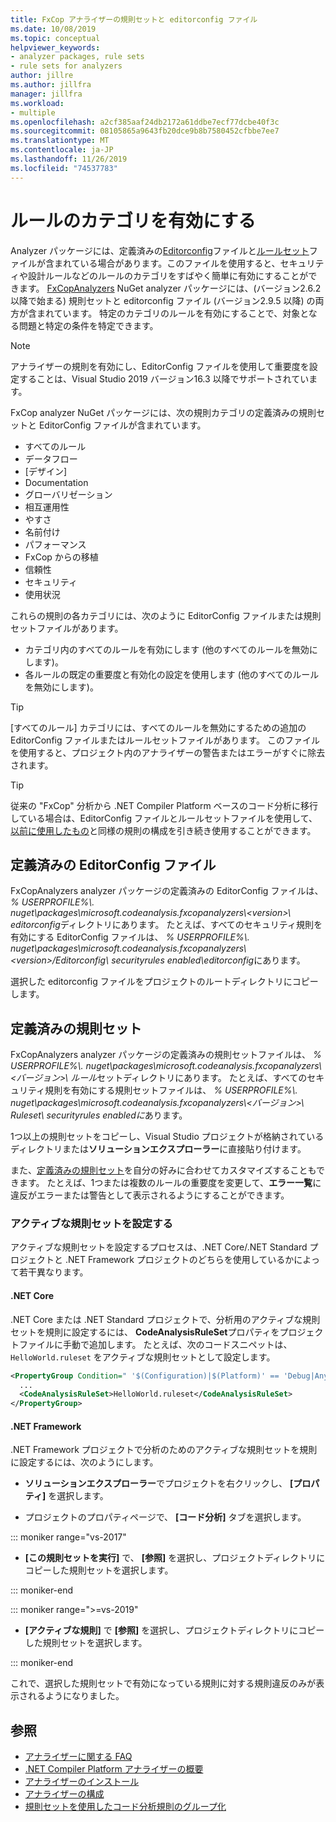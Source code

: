 ```yaml
---
title: FxCop アナライザーの規則セットと editorconfig ファイル
ms.date: 10/08/2019
ms.topic: conceptual
helpviewer_keywords:
- analyzer packages, rule sets
- rule sets for analyzers
author: jillre
ms.author: jillfra
manager: jillfra
ms.workload:
- multiple
ms.openlocfilehash: a2cf385aaf24db2172a61ddbe7ecf77dcbe40f3c
ms.sourcegitcommit: 08105865a9643fb20dce9b8b7580452cfbbe7ee7
ms.translationtype: MT
ms.contentlocale: ja-JP
ms.lasthandoff: 11/26/2019
ms.locfileid: "74537783"
---
```

# <a name="enable-a-category-of-rules"></a>ルールのカテゴリを有効にする

Analyzer パッケージには、定義済みの[Editorconfig](use-roslyn-analyzers.md#rule-severity)ファイルと[ルールセット](using-rule-sets-to-group-code-analysis-rules.md)ファイルが含まれている場合があります。このファイルを使用すると、セキュリティや設計ルールなどのルールのカテゴリをすばやく簡単に有効にすることができます。 [FxCopAnalyzers](https://www.nuget.org/packages/Microsoft.CodeAnalysis.FxCopAnalyzers/) NuGet analyzer パッケージには、(バージョン2.6.2 以降で始まる) 規則セットと editorconfig ファイル (バージョン2.9.5 以降) の両方が含まれています。 特定のカテゴリのルールを有効にすることで、対象となる問題と特定の条件を特定できます。

> [!NOTE]
> アナライザーの規則を有効にし、EditorConfig ファイルを使用して重要度を設定することは、Visual Studio 2019 バージョン16.3 以降でサポートされています。

FxCop analyzer NuGet パッケージには、次の規則カテゴリの定義済みの規則セットと EditorConfig ファイルが含まれています。

- すべてのルール
- データフロー
- [デザイン]
- Documentation
- グローバリゼーション
- 相互運用性
- やすさ
- 名前付け
- パフォーマンス
- FxCop からの移植
- 信頼性
- セキュリティ
- 使用状況

これらの規則の各カテゴリには、次のように EditorConfig ファイルまたは規則セットファイルがあります。

- カテゴリ内のすべてのルールを有効にします (他のすべてのルールを無効にします)。
- 各ルールの既定の重要度と有効化の設定を使用します (他のすべてのルールを無効にします)。

> [!TIP]
> [すべてのルール] カテゴリには、すべてのルールを無効にするための追加の EditorConfig ファイルまたはルールセットファイルがあります。 このファイルを使用すると、プロジェクト内のアナライザーの警告またはエラーがすぐに除去されます。

> [!TIP]
> 従来の "FxCop" 分析から .NET Compiler Platform ベースのコード分析に移行している場合は、EditorConfig ファイルとルールセットファイルを使用して、[以前に使用したもの](rule-set-reference.md)と同様の規則の構成を引き続き使用することができます。

## <a name="predefined-editorconfig-files"></a>定義済みの EditorConfig ファイル

FxCopAnalyzers analyzer パッケージの定義済みの EditorConfig ファイルは、 *% USERPROFILE%\\. nuget\packages\microsoft.codeanalysis.fxcopanalyzers\\\<version\>\ editorconfig*ディレクトリにあります。 たとえば、すべてのセキュリティ規則を有効にする EditorConfig ファイルは、 *% USERPROFILE%\\. nuget\packages\microsoft.codeanalysis.fxcopanalyzers\\\<version\>/Editorconfig\ securityrules enabled\\editorconfig*にあります。

選択した editorconfig ファイルをプロジェクトのルートディレクトリにコピーします。

## <a name="predefined-rule-sets"></a>定義済みの規則セット

FxCopAnalyzers analyzer パッケージの定義済みの規則セットファイルは、 *% USERPROFILE%\\. nuget\packages\microsoft.codeanalysis.fxcopanalyzers\\\<バージョン\>\ ルール*セットディレクトリにあります。 たとえば、すべてのセキュリティ規則を有効にする規則セットファイルは、 *% USERPROFILE%\\. nuget\packages\microsoft.codeanalysis.fxcopanalyzers\\\<バージョン\>\ Ruleset\ securityrules enabledに*あります。

1つ以上の規則セットをコピーし、Visual Studio プロジェクトが格納されているディレクトリまたは**ソリューションエクスプローラー**に直接貼り付けます。

また、[定義済みの規則セット](how-to-create-a-custom-rule-set.md)を自分の好みに合わせてカスタマイズすることもできます。 たとえば、1つまたは複数のルールの重要度を変更して、**エラー一覧**に違反がエラーまたは警告として表示されるようにすることができます。

### <a name="set-the-active-rule-set"></a>アクティブな規則セットを設定する

アクティブな規則セットを設定するプロセスは、.NET Core/.NET Standard プロジェクトと .NET Framework プロジェクトのどちらを使用しているかによって若干異なります。

#### <a name="net-core"></a>.NET Core

.NET Core または .NET Standard プロジェクトで、分析用のアクティブな規則セットを規則に設定するには、 **CodeAnalysisRuleSet**プロパティをプロジェクトファイルに手動で追加します。 たとえば、次のコードスニペットは、`HelloWorld.ruleset` をアクティブな規則セットとして設定します。

```xml
<PropertyGroup Condition=" '$(Configuration)|$(Platform)' == 'Debug|AnyCPU' ">
  ...
  <CodeAnalysisRuleSet>HelloWorld.ruleset</CodeAnalysisRuleSet>
</PropertyGroup>
```

#### <a name="net-framework"></a>.NET Framework

.NET Framework プロジェクトで分析のためのアクティブな規則セットを規則に設定するには、次のようにします。

- **ソリューションエクスプローラー**でプロジェクトを右クリックし、 **[プロパティ]** を選択します。

- プロジェクトのプロパティページで、 **[コード分析]** タブを選択します。

::: moniker range="vs-2017"

- **[この規則セットを実行]** で、 **[参照]** を選択し、プロジェクトディレクトリにコピーした規則セットを選択します。

::: moniker-end

::: moniker range=">=vs-2019"

- **[アクティブな規則]** で **[参照]** を選択し、プロジェクトディレクトリにコピーした規則セットを選択します。

::: moniker-end

   これで、選択した規則セットで有効になっている規則に対する規則違反のみが表示されるようになりました。

## <a name="see-also"></a>参照

- [アナライザーに関する FAQ](analyzers-faq.md)
- [.NET Compiler Platform アナライザーの概要](roslyn-analyzers-overview.md)
- [アナライザーのインストール](install-roslyn-analyzers.md)
- [アナライザーの構成](use-roslyn-analyzers.md)
- [規則セットを使用したコード分析規則のグループ化](using-rule-sets-to-group-code-analysis-rules.md)
